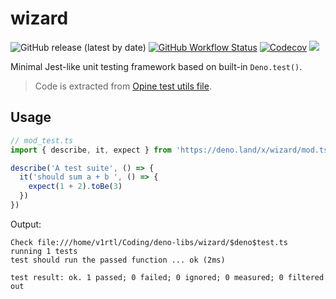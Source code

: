 # wizard

![GitHub release (latest by date)](https://img.shields.io/github/v/release/deno-libs/wizard?style=flat-square) [![GitHub Workflow Status][gh-actions-img]][github-actions]
[![Codecov][codecov-badge]][codecov] [![][docs-badge]][docs]

Minimal Jest-like unit testing framework based on built-in `Deno.test()`.

> Code is extracted from [Opine test utils file](https://github.com/asos-craigmorten/opine/blob/main/test/utils.ts).

## Usage

```ts
// mod_test.ts
import { describe, it, expect } from 'https://deno.land/x/wizard/mod.ts'

describe('A test suite', () => {
  it('should sum a + b ', () => {
    expect(1 + 2).toBe(3)
  })
})
```

Output:

```
Check file:///home/v1rtl/Coding/deno-libs/wizard/$deno$test.ts
running 1 tests
test should run the passed function ... ok (2ms)

test result: ok. 1 passed; 0 failed; 0 ignored; 0 measured; 0 filtered out
```

[gh-actions-img]: https://img.shields.io/github/workflow/status/deno-libs/wizard/CI?style=flat-square
[codecov]: https://codecov.io/gh/deno-libs/wizard
[github-actions]: https://github.com/deno-libs/wizard-deno/actions
[license]: https://github.com/deno-libs/wizard-deno/blob/master/LICENSE
[codecov-badge]: https://img.shields.io/codecov/c/gh/deno-libs/wizard-deno?style=flat-square
[docs-badge]: https://img.shields.io/github/v/release/deno-libs/wizard-deno?color=yellow&label=Docs&logo=deno&style=flat-square
[docs]: https://doc.deno.land/https/deno.land/x/wizard/mod.ts

